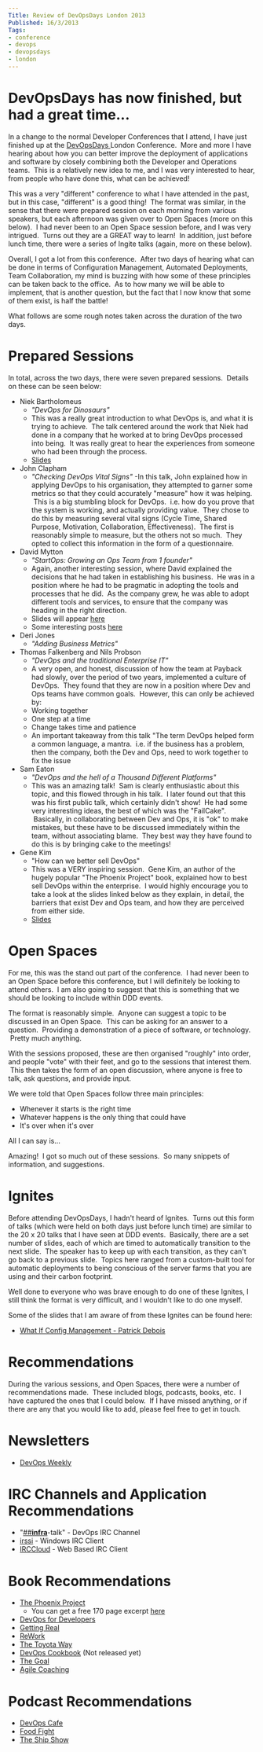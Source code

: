 ```yaml
---
Title: Review of DevOpsDays London 2013
Published: 16/3/2013
Tags:
- conference
- devops
- devopsdays
- london
---
```


# DevOpsDays has now finished, but had a great time...

In a change to the normal Developer Conferences that I attend, I have just finished up at the [DevOpsDays ](http://devopsdays.org/)London Conference.  More and more I have hearing about how you can better improve the deployment of applications and software by closely combining both the Developer and Operations teams.  This is a relatively new idea to me, and I was very interested to hear, from people who have done this, what can be achieved!

This was a very "different" conference to what I have attended in the past, but in this case, "different" is a good thing!  The format was similar, in the sense that there were prepared session on each morning from various speakers, but each afternoon was given over to Open Spaces (more on this below).  I had never been to an Open Space session before, and I was very intrigued.  Turns out they are a GREAT way to learn!  In addition, just before lunch time, there were a series of Ingite talks (again, more on these below).

Overall, I got a lot from this conference.  After two days of hearing what can be done in terms of Configuration Management, Automated Deployments, Team Collaboration, my mind is buzzing with how some of these principles can be taken back to the office.  As to how many we will be able to implement, that is another question, but the fact that I now know that some of them exist, is half the battle!

What follows are some rough notes taken across the duration of the two days.

# Prepared Sessions

In total, across the two days, there were seven prepared sessions.  Details on these can be seen below:

- Niek Bartholomeus
  - _"DevOps for Dinosaurs"_
  - This was a really great introduction to what DevOps is, and what it is trying to achieve.  The talk centered around the work that Niek had done in a company that he worked at to bring DevOps processed into being.  It was really great to hear the experiences from someone who had been through the process.
  - [Slides](https://speakerdeck.com/niekbartho/devops-for-dinosaurs)
- John Clapham
  - _"Checking DevOps Vital Signs"_
  -In this talk, John explained how in applying DevOps to his organisation, they attempted to garner some metrics so that they could accurately "measure" how it was helping.  This is a big stumbling block for DevOps.  i.e. how do you prove that the system is working, and actually providing value.  They chose to do this by measuring several vital signs (Cycle Time, Shared Purpose, Motivation, Collaboration, Effectiveness).  The first is reasonably simple to measure, but the others not so much.  They opted to collect this information in the form of a questionnaire.
- David Mytton
  - _"StartOps: Growing an Ops Team from 1 founder"_
  - Again, another interesting session, where David explained the decisions that he had taken in establishing his business.  He was in a position where he had to be pragmatic in adopting the tools and processes that he did.  As the company grew, he was able to adopt different tools and services, to ensure that the company was heading in the right direction.
  - Slides will appear [here](http://blog.serverdensity.com/)
  - Some interesting posts [here](http://www.serverdensity.com/devopsdays/)
- Deri Jones
  - _"Adding Business Metrics"_
- Thomas Falkenberg and Nils Probson
  - _"DevOps and the traditional Enterprise IT"_
  - A very open, and honest, discussion of how the team at Payback had slowly, over the period of two years, implemented a culture of DevOps.  They found that they are now in a position where Dev and Ops teams have common goals.  However, this can only be achieved by:
  - Working together
  - One step at a time
  - Change takes time and patience
  - An important takeaway from this talk "The term DevOps helped form a common language, a mantra.  i.e. if the business has a problem, then the company, both the Dev and Ops, need to work together to fix the issue
- Sam Eaton
  - _"DevOps and the hell of a Thousand Different Platforms"_
  - This was an amazing talk!  Sam is clearly enthusiastic about this topic, and this flowed through in his talk.  I later found out that this was his first public talk, which certainly didn't show!  He had some very interesting ideas, the best of which was the "FailCake".  Basically, in collaborating between Dev and Ops, it is "ok" to make mistakes, but these have to be discussed immediately within the team, without associating blame.  They best way they have found to do this is by bringing cake to the meetings!
- Gene Kim
  - "How can we better sell DevOps"
  - This was a VERY inspiring session.  Gene Kim, an author of the hugely popular "The Phoenix Project" book, explained how to best sell DevOps within the enterprise.  I would highly encourage you to take a look at the slides linked below as they explain, in detail, the barriers that exist Dev and Ops team, and how they are perceived from either side.
  - [Slides](http://www.slideshare.net/realgenekim/how-can-we-better-sell-devops/)

# Open Spaces

For me, this was the stand out part of the conference.  I had never been to an Open Space before this conference, but I will definitely be looking to attend others.  I am also going to suggest that this is something that we should be looking to include within DDD events.

The format is reasonably simple.  Anyone can suggest a topic to be discussed in an Open Space.  This can be asking for an answer to a question.  Providing a demonstration of a piece of software, or technology.  Pretty much anything.

With the sessions proposed, these are then organised "roughly" into order, and people "vote" with their feet, and go to the sessions that interest them.  This then takes the form of an open discussion, where anyone is free to talk, ask questions, and provide input.

We were told that Open Spaces follow three main principles:

- Whenever it starts is the right time
- Whatever happens is the only thing that could have
- It's over when it's over

All I can say is...

Amazing!  I got so much out of these sessions.  So many snippets of information, and suggestions.

# Ignites

Before attending DevOpsDays, I hadn't heard of Ignites.  Turns out this form of talks (which were held on both days just before lunch time) are similar to the 20 x 20 talks that I have seen at DDD events.  Basically, there are a set number of slides, each of which are timed to automatically transition to the next slide.  The speaker has to keep up with each transition, as they can't go back to a previous slide.  Topics here ranged from a custom-built tool for automatic deployments to being conscious of the server farms that you are using and their carbon footprint.

Well done to everyone who was brave enough to do one of these Ignites, I still think the format is very difficult, and I wouldn't like to do one myself.

Some of the slides that I am aware of from these Ignites can be found here:

- [What If Config Management - Patrick Debois](http://www.slideshare.net/jedi4ever/what-ifconfigmgtwasdesignedbygamers)

# Recommendations

During the various sessions, and Open Spaces, there were a number of recommendations made.  These included blogs, podcasts, books, etc.  I have captured the ones that I could below.  If I have missed anything, or if there are any that you would like to add, please feel free to get in touch.

# Newsletters

- [DevOps Weekly](http://devopsweekly.com/)

# IRC Channels and Application Recommendations

- "[##**infra**](https://twitter.com/search?q=%23infra&src=hash)-talk" - DevOps IRC Channel
- [irssi](http://www.irssi.org/) - Windows IRC Client
- [IRCCloud](https://www.irccloud.com/) - Web Based IRC Client

# Book Recommendations

- [The Phoenix Project](http://www.amazon.co.uk/The-Phoenix-Project-Business-ebook/dp/B00AZRBLHO/ref=sr_1_1?s=digital-text&ie=UTF8&qid=1363461035&sr=1-1)
  - You can get a free 170 page excerpt [here](http://www.instantcustomer.com/go/83330)
- [DevOps for Developers](http://www.amazon.co.uk/DevOps-Developers-Michael-xfc-ttermann/dp/1430245697/ref=sr_1_1?s=books&ie=UTF8&qid=1363460874&sr=1-1)
- [Getting Real](http://www.amazon.co.uk/Getting-Real-Smarter-Successful-Application/dp/0578012812/ref=sr_1_1?s=books&ie=UTF8&qid=1363460890&sr=1-1)
- [ReWork](http://www.amazon.co.uk/ReWork-Change-Work-Forever-ebook/dp/B003ELY7PG/ref=dp_kinw_strp_1)
- [The Toyota Way](http://www.amazon.co.uk/Toyota-Way-Management-Principles-Manufacturer/dp/0071392319/ref=sr_1_4?s=books&ie=UTF8&qid=1363460947&sr=1-4)
- [DevOps Cookbook](http://www.realgenekim.me/devops-cookbook/) (Not released yet)
- [The Goal](http://www.amazon.co.uk/Goal-Eliyahu-M-Goldratt/dp/0884270610/ref=sr_1_2?s=books&ie=UTF8&qid=1363461279&sr=1-2)
- [Agile Coaching](http://www.amazon.co.uk/Agile-Coaching-Rachel-Davies/dp/1934356433/ref=sr_1_1?s=books&ie=UTF8&qid=1363461310&sr=1-1)

# Podcast Recommendations

- [DevOps Cafe](http://devopscafe.org/)
- [Food Fight](http://foodfightshow.org/)
- [The Ship Show](http://theshipshow.com/)
